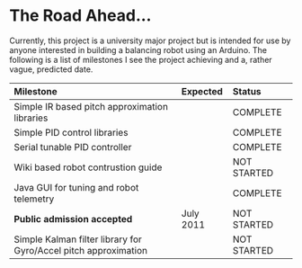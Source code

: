 # The Road Ahead... #

Currently, this project is a university major project but is intended for use by anyone interested in building a balancing robot using an Arduino. The following is a list of milestones I see the project achieving and a, rather vague, predicted date.

|Milestone|Expected|Status|
|:--------|:-------|:-----|
|Simple IR based pitch approximation libraries|        |COMPLETE|
|Simple PID control libraries |        |COMPLETE|
|Serial tunable PID controller|        |COMPLETE|
|Wiki based robot contrustion guide |        |NOT STARTED|
|Java GUI for tuning and robot telemetry|        |COMPLETE|
|**Public admission accepted**| July 2011|NOT STARTED|
|Simple Kalman filter library for Gyro/Accel pitch approximation|        |NOT STARTED|